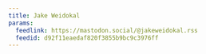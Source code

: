 ```yaml
---
title: Jake Weidokal
params:
  feedlink: https://mastodon.social/@jakeweidokal.rss
  feedid: d92f11eaedaf820f3855b9bc9c3976ff
---
```


